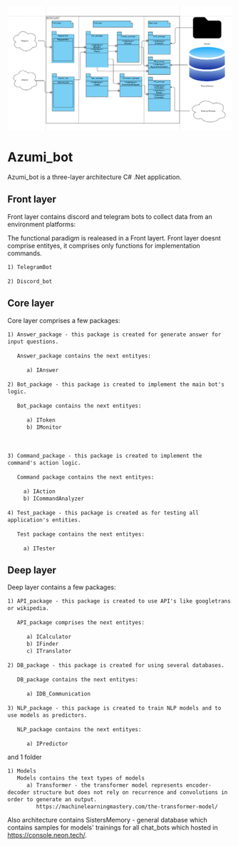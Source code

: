 ![plot](https://github.com/maxim-polyakov/Azumi_bot/blob/main/Azumi_architecture.png)

# Azumi_bot

Azumi_bot is a three-layer architecture C# .Net application.

  ## Front layer

  Front layer contains discord and telegram bots to collect data from an environment platforms:
  
  The functional paradigm is realeased in a Front layert. Front layer doesnt comprise entityes, it comprises only functions for implementation commands.
  
    1) TelegramBot
          
    2) Discord_bot
    
    
  ## Core layer

  Core layer comprises a few packages:
  
    1) Answer_package - this package is created for generate answer for input questions. 
    
       Answer_package contains the next entityes:
       
          a) IAnswer
        
    2) Bot_package - this package is created to implement the main bot's logic.
    
       Bot_package contains the next entityes:
       
          a) IToken
          b) IMonitor

        
        
    3) Command_package - this package is created to implement the command's action logic.
    
       Command package contains the next entityes:
       
         a) IAction
         b) ICommandAnalyzer
    
    4) Test_package - this package is created as for testing all application's entities. 
       
       Test package contains the next entityes:
       
         a) ITester

  ## Deep layer

  Deep layer contains a few packages:
  
    1) API_package - this package is created to use API's like googletrans or wikipedia.
    
       API_package comprises the next entityes:
       
          a) ICalculator
          b) IFinder
          c) ITranslator
      
    2) DB_package - this package is created for using several databases.
    
       DB_package contains the next entityes:
       
          a) IDB_Communication
            
    3) NLP_package - this package is created to train NLP models and to use models as predictors.
    
       NLP_package contains the next entityes:
       
          a) IPredictor


  and 1 folder
  
    1) Models
       Models contains the text types of models
          a) Transformer - the transformer model represents encoder-decoder structure but does not rely on recurrence and convolutions in order to generate an output. 
             https://machinelearningmastery.com/the-transformer-model/
          
Also architecture contains SistersMemory - general database which contains samples for models' trainings for all chat_bots which hosted in       https://console.neon.tech/.
